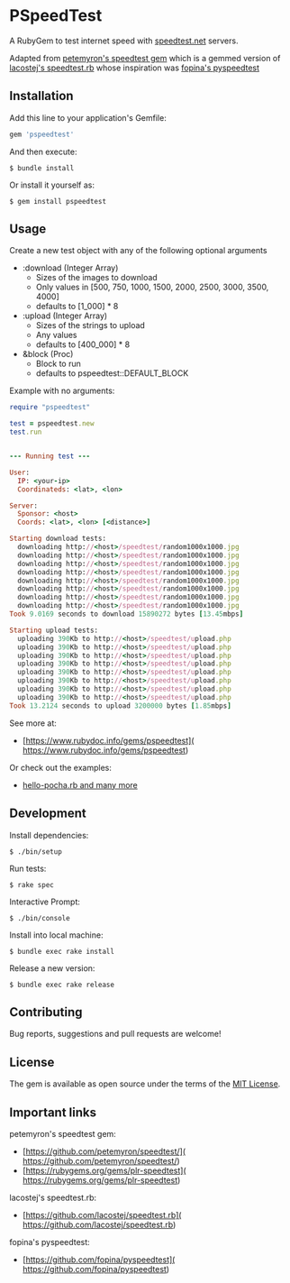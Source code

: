 # PSpeedTest

A RubyGem to test internet speed with [speedtest.net](
	https://www.speedtest.net/) servers.

Adapted from [petemyron's speedtest gem](
	https://github.com/petemyron/speedtest/)
which is a gemmed version of [lacostej's speedtest.rb](
	https://github.com/lacostej/speedtest.rb)
whose inspiration was [fopina's pyspeedtest](
	https://github.com/fopina/pyspeedtest)

## Installation

Add this line to your application's Gemfile:

```ruby
gem 'pspeedtest'
```

And then execute:

	$ bundle install

Or install it yourself as:

	$ gem install pspeedtest

## Usage

Create a new test object with any of the following optional arguments
* :download (Integer Array)
	* Sizes of the images to download
	* Only values in [500, 750, 1000, 1500, 2000, 2500, 3000, 3500, 4000]
	* defaults to [1_000] * 8
* :upload (Integer Array)
	* Sizes of the strings to upload
	* Any values
	* defaults to [400_000] * 8
* &block (Proc)
	* Block to run
	* defaults to pspeedtest::DEFAULT_BLOCK

Example with no arguments:

```ruby
require "pspeedtest"

test = pspeedtest.new
test.run
```

```ruby

--- Running test ---

User:
  IP: <your-ip>
  Coordinateds: <lat>, <lon>

Server:
  Sponsor: <host>
  Coords: <lat>, <lon> [<distance>]

Starting download tests:
  downloading http://<host>/speedtest/random1000x1000.jpg
  downloading http://<host>/speedtest/random1000x1000.jpg
  downloading http://<host>/speedtest/random1000x1000.jpg
  downloading http://<host>/speedtest/random1000x1000.jpg
  downloading http://<host>/speedtest/random1000x1000.jpg
  downloading http://<host>/speedtest/random1000x1000.jpg
  downloading http://<host>/speedtest/random1000x1000.jpg
  downloading http://<host>/speedtest/random1000x1000.jpg
Took 9.0169 seconds to download 15890272 bytes [13.45mbps]

Starting upload tests:
  uploading 390Kb to http://<host>/speedtest/upload.php
  uploading 390Kb to http://<host>/speedtest/upload.php
  uploading 390Kb to http://<host>/speedtest/upload.php
  uploading 390Kb to http://<host>/speedtest/upload.php
  uploading 390Kb to http://<host>/speedtest/upload.php
  uploading 390Kb to http://<host>/speedtest/upload.php
  uploading 390Kb to http://<host>/speedtest/upload.php
  uploading 390Kb to http://<host>/speedtest/upload.php
Took 13.2124 seconds to upload 3200000 bytes [1.85mbps]
```

See more at:
* [https://www.rubydoc.info/gems/pspeedtest](
	https://www.rubydoc.info/gems/pspeedtest)

Or check out the examples:
* [hello-pocha.rb and many more](
	https://github.com/ICanOnlySuffer/pspeedtest/tree/main/examples)

## Development

Install dependencies:

	$ ./bin/setup

Run tests:

	$ rake spec

Interactive Prompt:

	$ ./bin/console

Install into local machine:

	$ bundle exec rake install

Release a new version:

	$ bundle exec rake release

## Contributing

Bug reports, suggestions and pull requests are welcome!

## License

The gem is available as open source under the terms of the [MIT License](
	https://opensource.org/licenses/MIT).

## Important links

petemyron's speedtest gem:
* [https://github.com/petemyron/speedtest/](
	https://github.com/petemyron/speedtest/)
* [https://rubygems.org/gems/plr-speedtest](
	https://rubygems.org/gems/plr-speedtest)

lacostej's speedtest.rb:
* [https://github.com/lacostej/speedtest.rb](
	https://github.com/lacostej/speedtest.rb)

fopina's pyspeedtest:
* [https://github.com/fopina/pyspeedtest](
	https://github.com/fopina/pyspeedtest)





